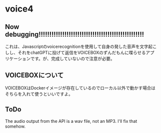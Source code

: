 # voice4
## Now debugging!!!!!!!!!!!!!!!!!!!!!!!!!!!!!!!!!!!!!!!!!!!!!!!!!

これは、Javascriptのvoicerecognitionを使用して自身の発した音声を文字起こしし、それをchatGPTに投げて返信をVOICEBOXのずんだもんに喋らせるアプリケーションです。が、完成していないので注意が必要。

## VOICEBOXについて

VOICEBOXはDockerイメージが存在しているのでローカル以外で動かす場合はそちらを入れて使うといいですよ。

## ToDo

The audio output from the API is a wav file, not an MP3. I'll fix that somehow.

